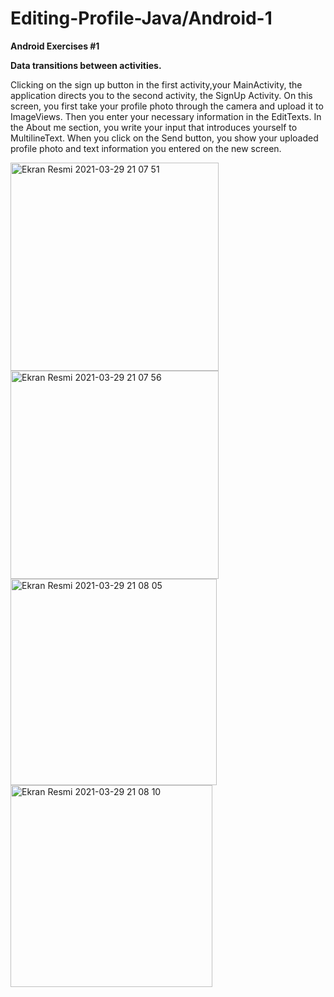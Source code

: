 # Editing-Profile-Java/Android-1
**Android Exercises #1**

**Data transitions between activities.**

Clicking on the sign up button in the first activity,your MainActivity, the application directs you to the second activity, the SignUp Activity.
On this screen, you first take your profile photo through the camera and upload it to ImageViews. Then you enter your necessary information in the EditTexts.
In the About me section, you write your input that introduces yourself to MultilineText.
When you click on the Send button, you show your uploaded profile photo and text information
you entered on the new screen.

<img width="333" alt="Ekran Resmi 2021-03-29 21 07 51" src="https://user-images.githubusercontent.com/60899740/112880798-98bdb200-90d3-11eb-9302-3dd2da4ee186.png">
<img width="333" alt="Ekran Resmi 2021-03-29 21 07 56" src="https://user-images.githubusercontent.com/60899740/112880801-99564880-90d3-11eb-89ce-d95bf1d6361a.png">
<img width="330" alt="Ekran Resmi 2021-03-29 21 08 05" src="https://user-images.githubusercontent.com/60899740/112880804-99eedf00-90d3-11eb-9508-73d71ac2b01d.png">
<img width="323" alt="Ekran Resmi 2021-03-29 21 08 10" src="https://user-images.githubusercontent.com/60899740/112880789-965b5800-90d3-11eb-97e1-ffda621f4099.png">
